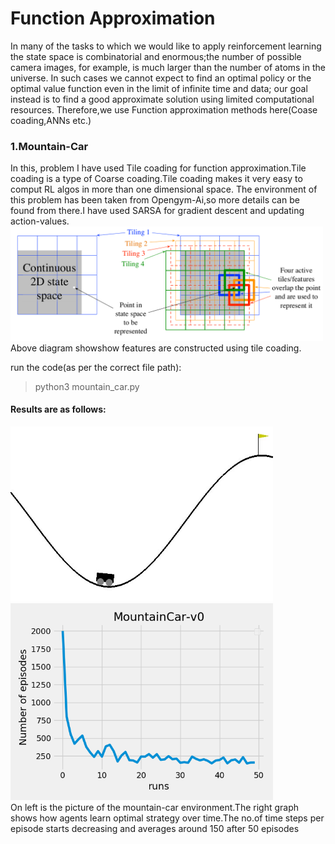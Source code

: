 # Function Approximation

In many of the tasks to which we would like to apply reinforcement learning the state space is combinatorial and enormous;the number of possible camera images, for example, is much larger than the number of
atoms in the universe. In such cases we cannot expect to find an optimal policy or the optimal value function even in the limit of infinite time and data; our goal instead is to
find a good approximate solution using limited computational resources. Therefore,we use Function approximation methods here(Coase coading,ANNs etc.)</br>

### 1.Mountain-Car

In this, problem I have used Tile coading for function approximation.Tile coading is a type of Coarse coading.Tile coading makes it very easy to comput RL algos in more than one dimensional space.
The environment of this problem has been taken from Opengym-Ai,so more details can be found from there.I have used SARSA for gradient descent and updating action-values.
</br>
<img src="result_images/tile_fig1.png" alt="" width="500"/>
</br>
Above diagram showshow features are constructed using tile coading.

run the code(as per the correct file path):
>python3 mountain_car.py

#### Results are as follows: 

<img src="result_images/Figure_2.jpg" alt="" width="420"/><img src="result_images/Figure_1.png" alt="" width="420"/>
</br>
On left is the picture of the mountain-car environment.The right graph shows how agents learn optimal strategy over time.The no.of time steps per episode starts decreasing and averages around 150 after 50 episodes
